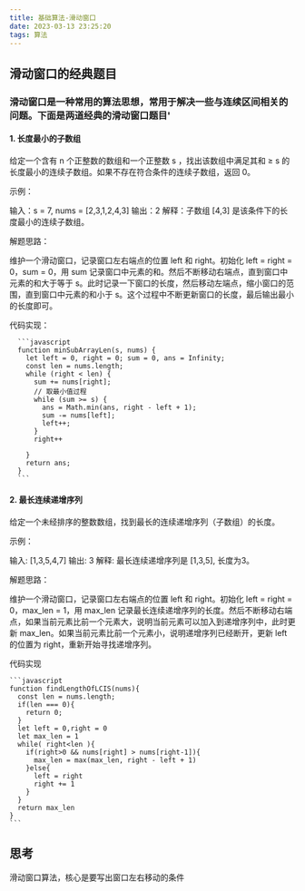 ```yaml
---
title: 基础算法-滑动窗口
date: 2023-03-13 23:25:20
tags: 算法
---
```

## 滑动窗口的经典题目

### 滑动窗口是一种常用的算法思想，常用于解决一些与连续区间相关的问题。下面是两道经典的滑动窗口题目'

#### 1. 长度最小的子数组

  给定一个含有 n 个正整数的数组和一个正整数 s ，找出该数组中满足其和 ≥ s 的长度最小的连续子数组。如果不存在符合条件的连续子数组，返回 0。

  示例：

  输入：s = 7, nums = [2,3,1,2,4,3]
  输出：2
  解释：子数组 [4,3] 是该条件下的长度最小的连续子数组。

  解题思路：

  维护一个滑动窗口，记录窗口左右端点的位置 left 和 right。初始化 left = right = 0，sum = 0，用 sum 记录窗口中元素的和。然后不断移动右端点，直到窗口中元素的和大于等于 s。此时记录一下窗口的长度，然后移动左端点，缩小窗口的范围，直到窗口中元素的和小于 s。这个过程中不断更新窗口的长度，最后输出最小的长度即可。

  代码实现：

      ```javascript
      function minSubArrayLen(s, nums) {
        let left = 0, right = 0; sum = 0, ans = Infinity;
        const len = nums.length;
        while (right < len) {
          sum += nums[right];
          // 取最小值过程
          while (sum >= s) {
            ans = Math.min(ans, right - left + 1);
            sum -= nums[left];
            left++;
          }
          right++

        }
        return ans;
      }
      ```

#### 2.  最长连续递增序列

  给定一个未经排序的整数数组，找到最长的连续递增序列（子数组）的长度。

  示例：

  输入: [1,3,5,4,7]
  输出: 3
  解释: 最长连续递增序列是 [1,3,5], 长度为3。

  解题思路：

  维护一个滑动窗口，记录窗口左右端点的位置 left 和 right。初始化 left = right = 0，max_len = 1，用 max_len 记录最长连续递增序列的长度。然后不断移动右端点，如果当前元素比前一个元素大，说明当前元素可以加入到递增序列中，此时更新 max_len。如果当前元素比前一个元素小，说明递增序列已经断开，更新 left 的位置为 right，重新开始寻找递增序列。

  代码实现

    ```javascript
    function findLengthOfLCIS(nums){
      const len = nums.length;
      if(len === 0){
        return 0;
      }
      let left = 0,right = 0
      let max_len = 1
      while( right<len ){
        if(right>0 && nums[right] > nums[right-1]){
          max_len = max(max_len, right - left + 1)
        }else{
          left = right
          right += 1
        }
      }
      return max_len
    }
    ```

## 思考

滑动窗口算法，核心是要写出窗口左右移动的条件
